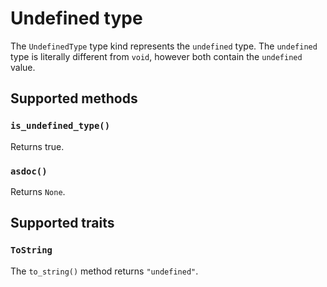 # Undefined type

The `UndefinedType` type kind represents the `undefined` type. The `undefined` type is literally different from `void`, however both contain the `undefined` value.

## Supported methods

### `is_undefined_type()`

Returns true.

### `asdoc()`

Returns `None`.

## Supported traits

### `ToString`

The `to_string()` method returns `"undefined"`.
